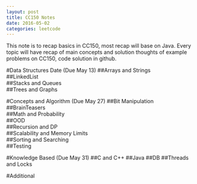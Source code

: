 ```yaml
---
layout: post
title: CC150 Notes
date: 2016-05-02
categories: leetcode
---
```


This note is to recap basics in CC150, most recap will base on Java. Every topic will have recap of main concepts and solution thoughts of example problems on CC150, code solution in github.

#Data Structures  Date (Due May 13)
##Arrays and Strings  
##LinkedList  
##Stacks and Queues  
##Trees and Graphs  

#Concepts and Algorithm  (Due May 27)
##Bit Manipulation  
##BrainTeasers  
##Math and Probability    
##OOD  
##Recursion and DP  
##Scalability and Memory Limits  
##Sorting and Searching  
##Testing  

#Knowledge Based  (Due May 31)
##C and C++
##Java
##DB
##Threads and Locks

#Additional 